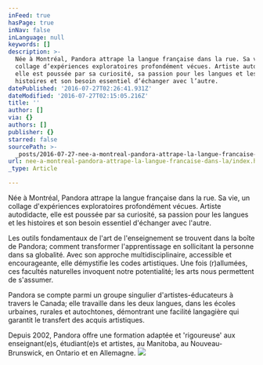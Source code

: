 ```yaml
---
inFeed: true
hasPage: true
inNav: false
inLanguage: null
keywords: []
description: >-
  Née à Montréal, Pandora attrape la langue française dans la rue. Sa vie, un
  collage d’expériences exploratoires profondément vécues. Artiste autodidacte,
  elle est poussée par sa curiosité, sa passion pour les langues et les
  histoires et son besoin essentiel d’échanger avec l’autre. 
datePublished: '2016-07-27T02:26:41.931Z'
dateModified: '2016-07-27T02:15:05.216Z'
title: ''
author: []
via: {}
authors: []
publisher: {}
starred: false
sourcePath: >-
  _posts/2016-07-27-nee-a-montreal-pandora-attrape-la-langue-francaise-dans-la.md
url: nee-a-montreal-pandora-attrape-la-langue-francaise-dans-la/index.html
_type: Article

---
```

Née à Montréal, Pandora attrape la langue française dans la rue. Sa vie, un collage d'expériences exploratoires profondément vécues. Artiste autodidacte, elle est poussée par sa curiosité, sa passion pour les langues et les histoires et son besoin essentiel d'échanger avec l'autre. 

Les outils fondamentaux de l'art de l'enseignement se trouvent dans la boîte de Pandora; comment transformer l'apprentissage en sollicitant la personne dans sa globalité. Avec son approche multidisciplinaire, accessible et encourageante, elle démystifie les codes artistiques. Une fois (r)allumées, ces facultés naturelles invoquent notre potentialité; les arts nous permettent de s'assumer.

Pandora se compte parmi un groupe singulier d'artistes-éducateurs à travers le Canada; elle travaille dans les deux langues, dans les écoles urbaines, rurales et autochtones, démontrant une facilité langagière qui garantit le transfert des acquis artistiques.

Depuis 2002, Pandora offre une formation adaptée et 'rigoureuse' aux enseignant(e)s, étudiant(e)s et artistes, au Manitoba, au Nouveau-Brunswick, en Ontario et en Allemagne. ![](https://the-grid-user-content.s3-us-west-2.amazonaws.com/b86b14e3-18a3-4032-9720-3825b9751881.jpg)